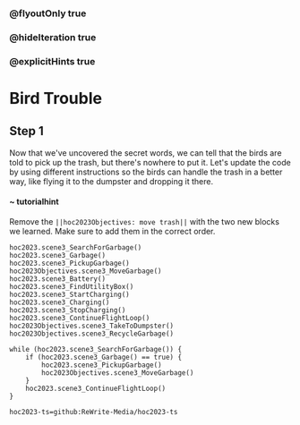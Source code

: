 ### @flyoutOnly true
### @hideIteration true
### @explicitHints true

# Bird Trouble

## Step 1
Now that we've uncovered the secret words, we can tell that the birds are told to pick up the trash, but there's nowhere to put it. Let's update the code by using different instructions so the birds can handle the trash in a better way, like flying it to the dumpster and dropping it there.

#### ~ tutorialhint 
Remove the ``||hoc2023Objectives: move trash||`` with the two new blocks we learned. Make sure to add them in the correct order.

```ghost
hoc2023.scene3_SearchForGarbage()
hoc2023.scene3_Garbage()
hoc2023.scene3_PickupGarbage()
hoc2023Objectives.scene3_MoveGarbage()
hoc2023.scene3_Battery()
hoc2023.scene3_FindUtilityBox()
hoc2023.scene3_StartCharging()
hoc2023.scene3_Charging()
hoc2023.scene3_StopCharging()
hoc2023.scene3_ContinueFlightLoop()
hoc2023Objectives.scene3_TakeToDumpster()
hoc2023Objectives.scene3_RecycleGarbage()
```
```template
while (hoc2023.scene3_SearchForGarbage()) {
    if (hoc2023.scene3_Garbage() == true) {
        hoc2023.scene3_PickupGarbage()
        hoc2023Objectives.scene3_MoveGarbage()
    }
    hoc2023.scene3_ContinueFlightLoop()
}

```

```package
hoc2023-ts=github:ReWrite-Media/hoc2023-ts
```